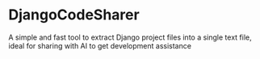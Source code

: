 # DjangoCodeSharer
A simple and fast tool to extract Django project files into a single text file, ideal for sharing with AI to get development assistance
